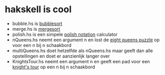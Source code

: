 # hakskell is cool
- bubble.hs is [bubblesort](https://en.wikipedia.org/wiki/Bubble_sort)
- merge.hs is [mergesort](https://en.wikipedia.org/wiki/Merge_sort)
- polish.hs is een simpele [polish notation](https://en.wikipedia.org/wiki/Polish_notation) calculator
- nQueens.hs neemt een argument n en lost de [eight queens puzzle](https://en.wikipedia.org/wiki/Eight_queens_puzzle) op voor een n bij n schaakbord
- multiQueens.hs doet hetzelfde als nQueens.hs maar geeft dan alle opstellingen en doet er aanzienlijk langer over
- KnightsTour.hs neemt een argument n en geeft een pad voor een [knight's tour](https://en.wikipedia.org/wiki/Knight%27s_tour) op een n bij n schaakbord
